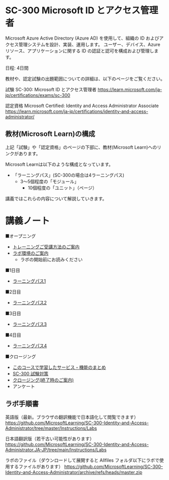 
# SC-300 Microsoft ID とアクセス管理者

Microsoft Azure Active Directory (Azure AD) を使用して、組織の ID およびアクセス管理システムを設計、実装、運用します。 ユーザー、デバイス、Azure リソース、アプリケーションに関する ID の認証と認可を構成および管理します。

日程: 4日間

教材や、認定試験の出題範囲についての詳細は、以下のページをご覧ください。

試験 SC-300: Microsoft ID とアクセス管理者
https://learn.microsoft.com/ja-jp/certifications/exams/sc-300

認定資格 Microsoft Certified: Identity and Access Administrator Associate
https://learn.microsoft.com/ja-jp/certifications/identity-and-access-administrator/

## 教材(Microsoft Learn)の構成

上記「試験」や「認定資格」のページの下部に、教材(Microsoft Learn)へのリンクがあります。

Microsoft Learnは以下のような構成となっています。

- 「ラーニングパス」(SC-300の場合は4ラーニングパス)
  - 3～5個程度の「モジュール」
    - 10個程度の「ユニット」（ページ）

講義ではこれらの内容について解説していきます。

# 講義ノート

■オープニング

- [トレーニングご受講方法のご案内](../opening.md)
- [ラボ環境のご案内](../cloudslice/README.md)
  - ラボの開始前にお読みください

■1日目

- [ラーニングパス1](lp01.md)

■2日目

- [ラーニングパス2](lp02.md)

■3日目

- [ラーニングパス3](lp03.md)

■4日目

- [ラーニングパス4](lp04.md)

■クロージング

- [このコースで学習したサービス・機能のまとめ](matome.md)
- [SC-300 試験対策](exam.md)
- [クロージング(終了時のご案内)](../closing.md)
- アンケート


## ラボ手順書

英語版（最新。ブラウザの翻訳機能で日本語化して閲覧できます）
https://github.com/MicrosoftLearning/SC-300-Identity-and-Access-Administrator/tree/master/Instructions/Labs

日本語翻訳版（若干古い可能性があります）
https://github.com/MicrosoftLearning/SC-300-Identity-and-Access-Administrator.JA-JP/tree/main/Instructions/Labs

ラボのファイル（ダウンロードして展開すると Allfiles フォルダ以下にラボで使用するファイルがあります）
https://github.com/MicrosoftLearning/SC-300-Identity-and-Access-Administrator/archive/refs/heads/master.zip
